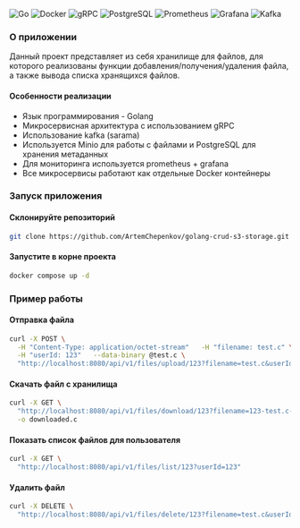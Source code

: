 ![Go](https://img.shields.io/badge/Golang-00ADD8?style=for-the-badge&logo=go&logoColor=white)
![Docker](https://img.shields.io/badge/Docker-2496ED?style=for-the-badge&logo=docker&logoColor=white)
![gRPC](https://img.shields.io/badge/gRPC-4A154B?style=for-the-badge&logo=grpc&logoColor=white)
![PostgreSQL](https://img.shields.io/badge/PostgreSQL-4169E1?style=for-the-badge&logo=postgresql&logoColor=white)
![Prometheus](https://img.shields.io/badge/Prometheus-E6522C?style=for-the-badge&logo=prometheus&logoColor=white)
![Grafana](https://img.shields.io/badge/Grafana-F46800?style=for-the-badge&logo=grafana&logoColor=white)
![Kafka](https://img.shields.io/badge/Kafka-231F20?style=for-the-badge&logo=apache-kafka&logoColor=white)

### О приложении
Данный проект представляет из себя хранилище для файлов, для которого реализованы функции добавления/получения/удаления файла, а также вывода списка хранящихся файлов.
#### Особенности реализации
- Язык программирования - Golang
- Микросервисная архитектура с использованием gRPC
- Использование kafka (sarama)
- Используется Minio для работы с файлами и PostgreSQL для хранения метаданных
- Для мониторинга используется prometheus + grafana
- Все микросервисы работают как отдельные Docker контейнеры

### Запуск приложения
#### Склонируйте репозиторий
```bash
git clone https://github.com/ArtemChepenkov/golang-crud-s3-storage.git
```
#### Запустите в корне проекта
```bash
docker compose up -d
```
### Пример работы
#### Отправка файла
```bash
curl -X POST \
  -H "Content-Type: application/octet-stream"   -H "filename: test.c" \
  -H "userId: 123"   --data-binary @test.c \
  "http://localhost:8080/api/v1/files/upload/123?filename=test.c&userId=123"
```
#### Скачать файл с хранилища
```bash
curl -X GET \
  "http://localhost:8080/api/v1/files/download/123?filename=123-test.c-123&userId=123" \
  -o downloaded.c
```
#### Показать список файлов для пользователя
```bash
curl -X GET \
  "http://localhost:8080/api/v1/files/list/123?userId=123"
```
#### Удалить файл
```bash
curl -X DELETE \
  "http://localhost:8080/api/v1/files/delete/123?filename=test.c&userId=123"
```


